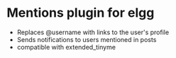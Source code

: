 Mentions plugin for elgg
========================
 * Replaces @username with links to the user's profile
 * Sends notifications to users mentioned in posts
 * compatible with extended_tinyme
